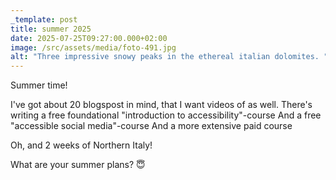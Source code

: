 ```yaml
---
_template: post
title: summer 2025
date: 2025-07-25T09:27:00.000+02:00
image: /src/assets/media/foto-491.jpg
alt: "Three impressive snowy peaks in the ethereal italian dolomites. "
---
```

Summer time!

I've got about 20 blogspost in mind, that I want videos of as well.
There's writing a free foundational "introduction to accessibility"-course
And a free "accessible social media"-course
And a more extensive paid course

Oh, and 2 weeks of Northern Italy!

What are your summer plans? 😇
